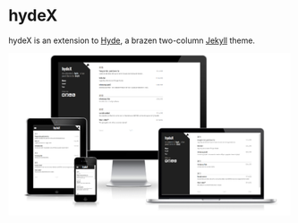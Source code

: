# hydeX

hydeX is an extension to [Hyde](http://hyde.getpoole.com/), a brazen two-column [Jekyll](http://jekyllrb.com) theme. 

![hydeX screenshot](https://raw.githubusercontent.com/hemenkapadia/hydeX/gh-pages/assets/images/hydeX.png)

